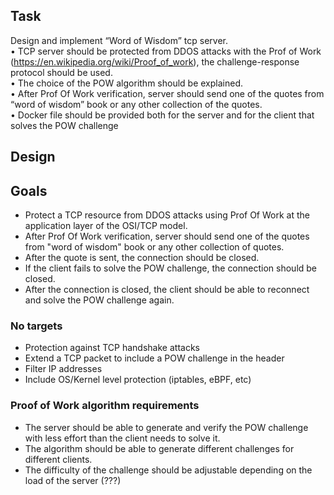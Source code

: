 ## Task

Design and implement “Word of Wisdom” tcp server.  
• TCP server should be protected from DDOS attacks with the Prof of Work (https://en.wikipedia.org/wiki/Proof_of_work), the challenge-response protocol should be used.  
• The choice of the POW algorithm should be explained.  
• After Prof Of Work verification, server should send one of the quotes from “word of wisdom” book or any other collection of the quotes.  
• Docker file should be provided both for the server and for the client that solves the POW challenge

## Design

## Goals

- Protect a TCP resource from DDOS attacks using Prof Of Work at the application layer of the OSI/TCP model.
- After Prof Of Work verification, server should send one of the quotes from "word of wisdom" book or any other collection of quotes.
- After the quote is sent, the connection should be closed.
- If the client fails to solve the POW challenge, the connection should be closed.
- After the connection is closed, the client should be able to reconnect and solve the POW challenge again.

### No targets

- Protection against TCP handshake attacks
- Extend a TCP packet to include a POW challenge in the header
- Filter IP addresses
- Include OS/Kernel level protection (iptables, eBPF, etc)

### Proof of Work algorithm requirements

- The server should be able to generate and verify the POW challenge with less effort than the client needs to solve it.
- The algorithm should be able to generate different challenges for different clients.
- The difficulty of the challenge should be adjustable depending on the load of the server (???)
